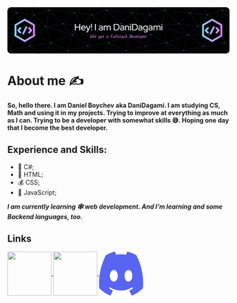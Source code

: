 <img src="https://github.com/DaniDagami/DaniDagami/blob/main/github-header-image.png">

# About me ✍️
**So, hello there. I am Daniel Boychev aka DaniDagami.
I am studying CS, Math and using it in my projects. Trying to improve at everything as much as I can.
Trying to be a developer with somewhat skills 😅.
Hoping one day that I become the best developer.**
## Experience and Skills:
+ 🗿 C#;
+ 💸 HTML;
+ 💰 CSS;
+ 🤑 JavaScript;

_**I am currently learning 🕸 web development.
And I'm learning and some Backend languages, too.**_
## Links


<a href="https://www.reddit.com/user/DaniDagami">
  <img width="100px" height="100px" align="center" src="https://www.redditinc.com/assets/images/site/reddit-logo.png">
</a>
<a href="https://www.instagram.com/daniel_boychev/">
  <img width="100px" height="100px" align="center" src="https://upload.wikimedia.org/wikipedia/commons/thumb/e/e7/Instagram_logo_2016.svg/2048px-Instagram_logo_2016.svg.png">
</a>
<a href="https://discordapp.com/users/723415731852804147">
    <img width="100px" height="100px" align="center" src="https://github.com/DaniDagami/DaniDagami/blob/main/discord-mark-blue.svg">
  </a>
